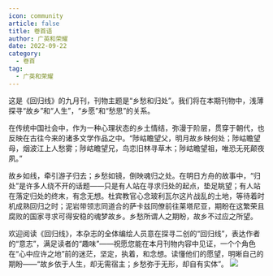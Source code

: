 ```yaml
---
icon: community
article: false
title: 卷首语
author: 广英和荣耀
date: 2022-09-22
category:
  - 卷首
tag:
  - 广英和荣耀
---
```


这是《回归线》的九月刊，刊物主题是“乡愁和归处”。我们将在本期刊物中，浅薄探寻“故乡”和“人生”，“乡愿”和“愁思”的关系。

在传统中国社会中，作为一种心理状态的乡土情结，弥漫于阶层，贯穿于朝代，也反映在古往今来的诸多文学作品之中。“陟岵瞻望父，明月故乡映何处；陟岵瞻望母，烟波江上人愁雾；陟岵瞻望兄，鸟恋旧林寻草木；陟岵瞻望祖，唯恐无死颠夜夙。”

故乡如线，牵引游子归去；乡愁如镜，倒映魂归之处。在明日方舟的故事中，“归处”是许多人绕不开的话题——只是有人站在寻求归处的起点，垫足眺望；有人站在落定归处的终末，有念无想。杜宾教官心念玻利瓦尔这片战乱的土地，等待着时机成熟回归之时；泥岩带领志同道合的萨卡兹同僚前往莱塔尼亚，期盼在这繁荣且腐败的国家寻求可得安稳的魂梦故乡。乡愁所谓人之期盼，故乡不过应之所望。

欢迎阅读《回归线》，本杂志的全体编绘人员意在探寻二创的“回归线”，表达作者的“意志”，满足读者的“趣味”——祝愿您能在本月刊物内容中见证，一个个角色在“心中应许之地”前的迷茫，坚定，执着，和念想。读懂他们的愿望，明晰自己的期盼——“故乡依于人生，却无需宿主；乡愁弥于无形，却自有实体”。
![](/eod.png)
